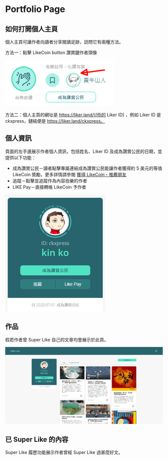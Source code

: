 # Portfolio Page

## 如何打開個人主頁

個人主頁可讓作者向讀者分享閱讀足跡，訪問它有兩種方法。

方法一：點擊 LikeCoin button 讚賞鍵作者頭像

![](../../.gitbook/assets/super-like-reader-4.png)

方法二：個人主頁的網址是 https://liker.land/\[你的 Liker ID\] ，例如 Liker ID 是 ckxpress，鏈結便是 https://liker.land/ckxpress。

## 個人資訊

頁面的左手邊展示作者個人資訊，包括姓名、Liker ID 及成為讚賞公民的日期，並提供以下功能：

* 成為讚賞公民－讀者點擊專屬連結成為讚賞公民能讓作者獲得約 5 美元的等值 LikeCoin 奬勵，更多詳情請參閱 [獲得 LikeCoin・推薦朋友](https://docs.like.co/v/zh/user-guide/likecoin-token/how-do-i-make-likecoin#tui-jian-peng-you)
* 追蹤－點擊並追蹤作為內容伯樂的作者
* LIKE Pay－直接轉帳 LikeCoin 予作者

![](../../.gitbook/assets/portfolio-page-3.png)

## 作品

假若作者曾 Super Like 自己的文章均會展示於此頁。

![](../../.gitbook/assets/portfolio-page-1.png)

## 已 Super Like 的內容

Super Like 履歷功能展示作者曾經 Super Like 過甚麼好文。

